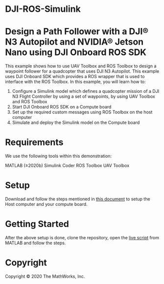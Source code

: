 # DJI-ROS-Simulink
# Design a Path Follower with a DJI®  N3 Autopilot and NVIDIA® Jetson Nano using DJI Onboard ROS SDK

This example shows how to use UAV Toolbox and ROS Toolbox to design a waypoint follower for a quadcopter that uses DJI N3 Autopilot.
This example uses DJI Onboard SDK which provides a ROS wrapper that is used to interface with the ROS Toolbox.
In this example, you will learn how to:
1. Configure a Simulink model which defines a quadcopter mission of a DJI N3 Flight Controller by using a set of waypoints, by using UAV Toolbox and ROS Toolbox
2. Start DJI Onboard ROS SDK on a Compute board
3. Set up the required custom messages using ROS Toolbox on the host computer
4. Simulate and deploy the Simulink model on the Compute board

# Requirements
We use the following tools within this demonstration:

MATLAB (≥2020b)
Simulink Coder
ROS Toolbox
UAV Toolbox

# Setup
Download and follow the steps mentioned in [this document](https://github.com/mathworks/DJI-ROS-Simulink/blob/main/Setup%20Document.docx) to setup the Host computer and your compute board.

# Getting Started
After the above setup is done, clone the repository, open the [live script](https://github.com/mathworks/DJI-ROS-Simulink/blob/main/DJIROSWayPointFollowerExample.mlx) from MATLAB and follow the steps.

# Copyright
Copyright © 2020 The MathWorks, Inc.

